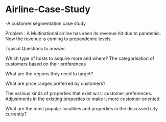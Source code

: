 # Airline-Case-Study

-A customer segmentation case study 

Problem : A Multinational airline has seen its revenue hit due to pandemic. Now the revenue is coming to prepandemic levels. 

Typical Questions to answer 

Which type of hosts to acquire more and where? 
The categorisation of customers based on their preferences

What are the regions  they need to target? 

What are price ranges preferred by customers?

The various kinds of properties that exist w.r.t. customer preferences. Adjustments in the existing properties to make it more customer-oriented.

What are the most popular localities and properties in the discussed city currently?
